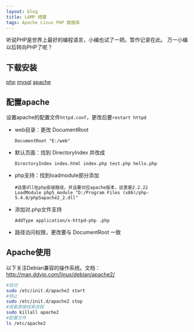 ```yaml
---
layout: blog
title: LAMP 搭建
tags: Apache Linux PHP 数据库
---
```


听说PHP是世界上最好的编程语言，小编也试了一把。暂作记录在此。
万一小编以后转向PHP了呢？

<!--more-->

## 下载安装

[php](http://www.php.net)
[mysql](http://httpd.apache.org)
[apache](http://www.mysql.com/)

## 配置apache

设置apache的配置文件`httpd.conf`，更改后要`restart httpd`

* web目录：更改 DocumentRoot

    ```
    DocumentRoot "E:/web"
    ```

* 默认页面：找到 DirectoryIndex 并改成

    ```
    DirectoryIndex index.html index.php test.php hello.php
    ```

* php支持：找到loadmodule部分添加

    ```
    #这里dll在php安装路径，并且要对应apache版本，这里是2.2.22
    LoadModule php5_module "D:/Program Files (x86)/php-5.4.8/php5apache2_2.dll"
    ```

* 添加对.php文件支持

    ```
    AddType application/x-httpd-php .php
    ```

* 路径访问权限，更改要与 DocumentRoot 一致

## Apache使用

以下关注Debian兼容的操作系统。文档：http://man.ddvip.com/linux/debian/apache2/

```bash
#启动
sudo /etc/init.d/apache2 start
#停止
sudo /etc/init.d/apache2 stop
#或者直接结束进程
sudo killall apache2
#配置文件
ls /etc/apache2
```
